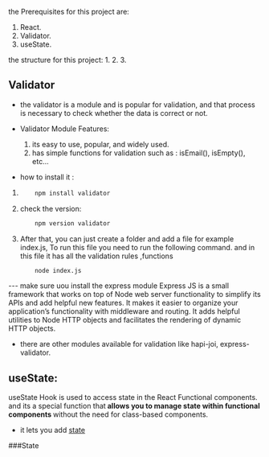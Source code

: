 the Prerequisites for this project are:
1. React.
2. Validator.
3. useState.

the structure for this project:
1. 
2. 
3. 


## Validator 
- the validator is a module and is popular for validation, and that process is necessary to check whether the data is correct or not.

- Validator Module Features:
    1. its easy to use, popular, and widely used.
    2. has simple functions for validation such as : isEmail(), isEmpty(), etc...

- how to install it :
1. 
    ```bash
        npm install validator
    ```
2. check the version: 
    ```bash
        npm version validator
    ```
3. After that, you can just create a folder and add a file for example index.js, To run this file you need to run the following command. and in this file it has all the validation rules ,functions 
    ```bash
        node index.js
    ```

--- make sure uou install the express module
    Express JS is a small framework that works on top of Node web server functionality to simplify its APIs and add helpful new features. It makes it easier to organize your application’s functionality with middleware and routing. It adds helpful utilities to Node HTTP objects and facilitates the rendering of dynamic HTTP objects.

- there are other modules available for validation like hapi-joi, express-validator.


## useState:
useState Hook is used to access state in the React Functional components. and its a special function that<strong> allows you to manage state within functional components </strong> without the need for class-based components.

- it lets you add <a href="#State" >state</a>





###State 
